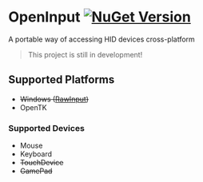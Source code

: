 # OpenInput [![NuGet Version](http://img.shields.io/nuget/v/OpenInput.svg)](https://www.nuget.org/packages/OpenInput)
A portable way of accessing HID devices cross-platform

> This project is still in development!

## Supported Platforms

* ~~Windows ([RawInput](src/OpenInput.Windows/RawInput/README.md))~~
* OpenTK

### Supported Devices

* Mouse
* Keyboard
* ~~TouchDevice~~
* ~~GamePad~~
